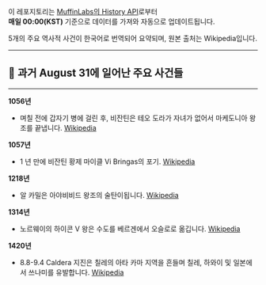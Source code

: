 

이 레포지토리는 [MuffinLabs의 History API](https://history.muffinlabs.com/date)로부터  
**매일 00:00(KST)** 기준으로 데이터를 가져와 자동으로 업데이트됩니다.

5개의 주요 역사적 사건이 한국어로 번역되어 요약되며, 원본 출처는 Wikipedia입니다.

---

## 📅 과거 **August 31**에 일어난 주요 사건들

---
**1056년**
- 며칠 전에 갑자기 병에 걸린 후, 비잔틴은 테오 도라가 자녀가 없어서 마케도니아 왕조를 끝냅니다.  [Wikipedia](https://wikipedia.org/wiki/Byzantine_Empress)

**1057년**
- 1 년 만에 비잔틴 황제 마이클 Vi Bringas의 포기.  [Wikipedia](https://wikipedia.org/wiki/Michael_VI_Bringas)

**1218년**
- 알 카밀은 아야비비드 왕조의 술탄이됩니다.  [Wikipedia](https://wikipedia.org/wiki/Al-Kamil)

**1314년**
- 노르웨이의 하이콘 V 왕은 수도를 베르겐에서 오슬로로 옮깁니다.  [Wikipedia](https://wikipedia.org/wiki/Haakon_V_of_Norway)

**1420년**
- 8.8-9.4 Caldera 지진은 칠레의 아타 카마 지역을 흔들며 칠레, 하와이 및 일본에서 쓰나미를 유발합니다.  [Wikipedia](https://wikipedia.org/wiki/1420_Caldera_earthquake)
